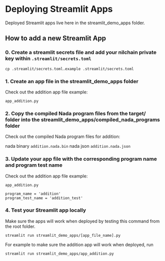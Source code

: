 # Deploying Streamlit Apps

Deployed Streamlit apps live here in the streamlit_demo_apps folder.

## How to add a new Streamlit App

### 0. Create a streamlit secrets file and add your nilchain private key within `.streamlit/secrets.toml`

```
cp .streamlit/secrets.toml.example .streamlit/secrets.toml
```

### 1. Create an app file in the streamlit_demo_apps folder

Check out the addition app file example:

`app_addition.py`

### 2. Copy the compiled Nada program files from the target/ folder into the streamlit_demo_apps/compiled_nada_programs folder

Check out the compiled Nada program files for addition:

nada binary `addition.nada.bin`
nada json `addition.nada.json`

### 3. Update your app file with the corresponding program name and program test name

Check out the addition app file example:

`app_addition.py`

```
program_name = 'addition'
program_test_name = 'addition_test'
```

### 4. Test your Streamlit app locally

Make sure the apps will work when deployed by testing this command from the root folder.

```
streamlit run streamlit_demo_apps/[app_file_name].py
```

For example to make sure the addition app will work when deployed, run

```
streamlit run streamlit_demo_apps/app_addition.py
```
